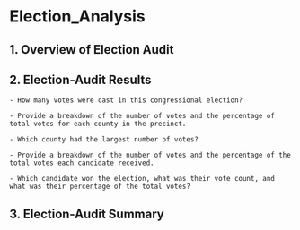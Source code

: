 # Election_Analysis
## 1. Overview of Election Audit

## 2. Election-Audit Results
    - How many votes were cast in this congressional election?
    
    - Provide a breakdown of the number of votes and the percentage of total votes for each county in the precinct.
    
    - Which county had the largest number of votes?
    
    - Provide a breakdown of the number of votes and the percentage of the total votes each candidate received.
    
    - Which candidate won the election, what was their vote count, and what was their percentage of the total votes?
    
## 3. Election-Audit Summary
